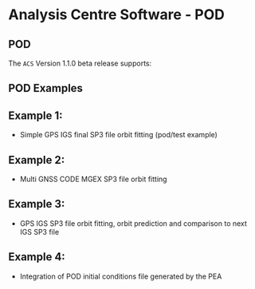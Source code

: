# Analysis Centre Software - POD

## POD

The `ACS` Version 1.1.0 beta release supports:

## POD Examples

## Example 1:

* Simple GPS IGS final SP3 file orbit fitting (pod/test example)
 
## Example 2:

* Multi GNSS CODE MGEX SP3 file orbit fitting

## Example 3:

* GPS IGS SP3 file orbit fitting, orbit prediction and comparison to next IGS SP3 file

## Example 4:

* Integration of POD initial conditions file generated by the PEA
